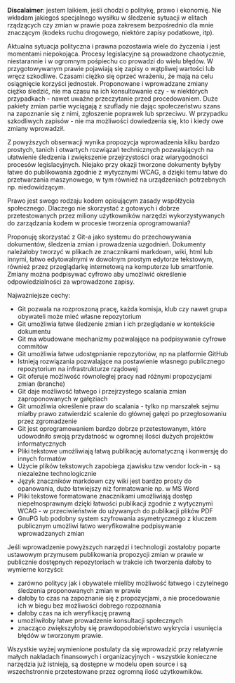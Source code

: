 **Discalaimer**: jestem laikiem, jeśli chodzi o politykę, prawo i ekonomię. Nie wkładam jakiegoś specjalnego wysiłku w śledzenie sytuacji w elitach rządzących czy zmian w prawie poza zakresem bezpośrednio dla mnie znaczącym (kodeks ruchu drogowego, niektóre zapisy podatkowe, itp). 

Aktualna sytuacja polityczna i prawna pozostawia wiele do życzenia i jest momentami niepokojąca. Procesy legislacyjne są prowadzone chaotycznie, niestarannie i w ogromnym pośpiechu co prowadzi do wielu błędów. W przygotowywanym prawie pojawiają się zapisy o wątpliwej wartości lub wręcz szkodliwe. Czasami ciężko się oprzeć wrażeniu, że mają na celu osiągnięcie korzyści jednostek. Proponowane i wprowadzane zmiany ciężko śledzić, nie ma czasu na ich konsultowanie czy - w niektórych przypadkach - nawet uważne przeczytanie przed procedowaniem. Duże pakiety zmian partie wyciągają z szuflady nie dając społeczeństwu szans na zapoznanie się z nimi, zgłoszenie poprawek lub sprzeciwu. W przypadku szkodliwych zapisów - nie ma możliwości dowiedzenia się, kto i kiedy owe zmiany wprowadził. 

Z powyższych obserwacji wynika propozycja wprowadzenia kilku bardzo prostych, tanich i otwartych rozwiązań technicznych pozwalających na ułatwienie śledzenia i zwiększenie przejrzystości oraz wiarygodności procesów legislacyjnych. Niejako przy okazji tworzone dokumenty byłyby łatwe do publikowania zgodnie z wytycznymi WCAG, a dzięki temu łatwe do przetwarzania maszynowego, w tym również na urządzeniach potrzebnych np. niedowidzącym.

Prawo jest swego rodzaju kodem opisującym zasady współżycia społecznego. Dlaczego nie skorzystać z gotowych i dobrze przetestowanych przez miliony użytkowników narzędzi wykorzystywanych do zarządzania kodem w procesie tworzenia oprogramowania?

Proponuję skorzystać z Git-a jako systemu do przechowywania dokumentów, śledzenia zmian i prowadzenia uzgodnień. Dokumenty należałoby tworzyć w plikach ze znacznikami markdown, wiki, html lub innymi, łatwo edytowalnymi w dowolnym prostym edytorze tekstowym, również przez przeglądarkę internetową na komputerze lub smartfonie. Zmiany można podpisywać cyfrowo aby umożliwić określenie odpowiedzialności za wprowadzone zapisy.

Najważniejsze cechy:
- Git pozwala na rozproszoną pracę, każda komisja, klub czy nawet grupa obywateli może mieć własne repozytorium
- Git umożliwia łatwe śledzenie zmian i ich przeglądanie w kontekście dokumentu
- Git ma wbudowane mechanizmy pozwalające na podpisywanie cyfrowe commitów
- Git umożliwia łatwe udostępnianie repozytoriów, np na platformie GitHub
- Istnieją rozwiązania pozwalające na postawienie własnego publicznego repozytorium na infrastrukturze rządowej
- Git oferuje możliwość równoległej pracy nad różnymi propozycjami zmian (branche)
- Git daje możliwość łatwego i przejrzystego scalania zmian zaproponowanych w gałęziach
- Git umożliwia określenie praw do scalania - tylko np marszałek sejmu miałby prawo zatwierdzić scalenie do głównej gałęzi po przegłosowaniu przez zgromadzenie
- Git jest oprogramowaniem bardzo dobrze przetestowanym, które udowodniło swoją przydatność w ogromnej ilości dużych projektów informatycznych
- Pliki tekstowe umożliwiają łatwą publikację automatyczną i konwersję do innych formatów
- Użycie plików tekstowych zapobiega zjawisku tzw vendor lock-in - są niezależne technologicznie
- Język znaczników markdown czy wiki jest bardzo prosty do opanowania, dużo łatwiejszy niż formatowanie np. w MS Word
- Pliki tekstowe formatowane znacznikami umożliwiają dostęp niepełnosprawnym dzięki łatwości publikacji zgodnie z wytycznymi WCAG - w przeciwieństwie do używanych do publikacji plików PDF
- GnuPG lub podobny system szyfrowania asymetrycznego z kluczem publicznym umożliwi łatwo weryfikowalne podpisywanie wprowadzanych zmian

Jeśli wprowadzenie powyższych narzędzi i technologii zostałoby poparte ustawowym przymusem publikowania propozycji zmian w prawie w publicznie dostępnych repozytoriach w trakcie ich tworzenia dałoby to wymierne korzyści:
- zarówno politycy jak i obywatele mieliby możliwość łatwego i czytelnego śledzenia proponowanych zmian w prawie
- dałoby to czas na zapoznanie się z propozycjami, a nie procedowanie ich w biegu bez możliwości dobrego rozpoznania
- dałoby czas na ich weryfikację prawną 
- umożliwiłoby łatwe prowadzenie konsultacji społecznych
- znacząco zwiększyłoby się prawdopodobieństwo wykrycia i usunięcia błędów w tworzonym prawie.

Wszystkie wyżej wymienione postulaty da się wprowadzić przy relatywnie małych nakładach finansowych i organizacyjnych - wszystkie konieczne narzędzia już istnieją, są dostępne w modelu open source i są wszechstronnie przetestowane przez ogromną ilość użytkowników.

